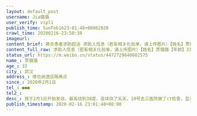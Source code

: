 ```yaml
---
layout: default_post
username: Jia璐璐
user_verify: vipl1
publish_time: SunFeb1623:01:48+08002020
crawl_time: 20200216-23:50:30
imageurl: 
content_brief: 肺炎患者求助超话 求助人信息（若有相关化验单，请上传图片）【姓名】贾璐璐【年龄】33【所在城市】武汉【所在小区、社区】维也纳酒店隔离点【患病时间】2020年2月1日【联系方式】●●●【其他紧急联系人】【病情描述】我于2月1日开始发烧，最高烧到38度，连续烧了五天，10号去三医院 ...全文
content_full_raw: 求助人信息（若有相关化验单，请上传图片）【姓名】贾璐璐【年龄】33【所在城市】武汉【所在小区、社区】维也纳酒店隔离点【患病时间】2020年2月1日【联系方式】●●●【其他紧急联系人】【病情描述】我于2月1日开始发烧，最高烧到38度，连续烧了五天，10号去三医院做了ct检查，显示右上肺前段斑片毛玻璃样改变，两次核酸阴性，在维也纳酒店隔离，来酒店的第二天就开始发烧并开始腹泻，全身无力，胸口疼，肺这块也疼，隔离点没有药，只有几个医生，只发放每日三餐和量体温，现在病情越来越重，感觉人支撑不住，无人治疗，公公已经确诊住在武昌医院，婆婆现在也在维也纳酒店隔离，由于没有医生，没有药，情况也不是很好，咳嗽越发严重，晚上不能入睡，身体越来越差，家中母亲于过年前做了摘除脾脏的手术，并有心脏病，肝硬化，现还未痊愈，无法自理，由我父亲照料，我家中还有一个二岁半的女儿，于13日早上开始发烧，呕吐，被我老公送往人民医院治疗，也有感染的可能，还在做检查，我老公由于没时间去检查，现在还不知道是否也感染了，家中实在困难，小孩无人照顾，跟社区反映，不是双阴不让去方舱，更别说去医院，我说我真的很难受，发了16天烧，前年双肺感染被送到人民医院呼吸内科重症，跟社区，隔离点反映身体状况和既往病史他们只说一句话我年轻是轻症，可以自己好，跪求一个可以打针输液的地方，我不要床位，把位置让给重一点的病人，我只求有个凳子打针。武汉·司门口
status_url: https://m.weibo.cn/status/4472729640602575
name_: 贾璐璐
age_: 33
city_: 武汉
address_: 维也纳酒店隔离点
since_: 2020年2月1日
tel_: ●●●
tel2_: 
desc_: 我于2月1日开始发烧，最高烧到38度，连续烧了五天，10号去三医院做了ct检查，显示右上肺前段斑片毛玻璃样改变，两次核酸阴性，在维也纳酒店隔离，来酒店的第二天就开始发烧并开始腹泻，全身无力，胸口疼，肺这块也疼，隔离点没有药，只有几个医生，只发放每日三餐和量体温，现在病情越来越重，感觉人支撑不住，无人治疗，公公已经确诊住在武昌医院，婆婆现在也在维也纳酒店隔离，由于没有医生，没有药，情况也不是很好，咳嗽越发严重，晚上不能入睡，身体越来越差，家中母亲于过年前做了摘除脾脏的手术，并有心脏病，肝硬化，现还未痊愈，无法自理，由我父亲照料，我家中还有一个二岁半的女儿，于13日早上开始发烧，呕吐，被我老公送往人民医院治疗，也有感染的可能，还在做检查，我老公由于没时间去检查，现在还不知道是否也感染了，家中实在困难，小孩无人照顾，跟社区反映，不是双阴不让去方舱，更别说去医院，我说我真的很难受，发了16天烧，前年双肺感染被送到人民医院呼吸内科重症，跟社区，隔离点反映身体状况和既往病史他们只说一句话我年轻是轻症，可以自己好，跪求一个可以打针输液的地方，我不要床位，把位置让给重一点的病人，我只求有个凳子打针。武汉·司门口
publish_timestamp: 2020-02-16 23:01:48+08:00
---
```

